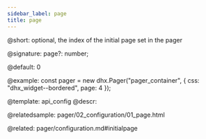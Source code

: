 ```yaml
---
sidebar_label: page
title: page
---          
```


@short: optional, the index of the initial page set in the pager

@signature: page?: number;

@default: 0

@example: 
const pager = new dhx.Pager("pager_container", {
    css: "dhx_widget--bordered",
    page: 4 
});


@template:	api_config
@descr: 


@relatedsample:
pager/02_configuration/01_page.html

@related: pager/configuration.md#initialpage